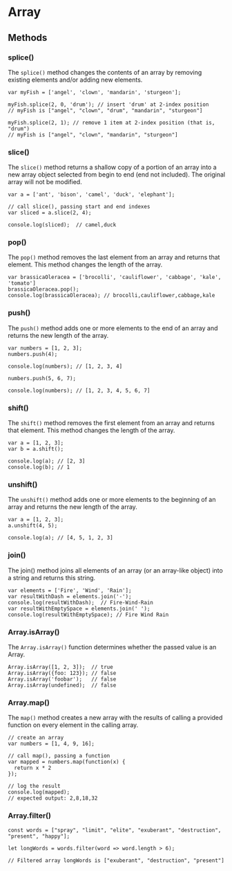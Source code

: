 # Array
## Methods
### splice()
The `splice()` method changes the contents of an array by removing existing elements and/or adding new elements.

```
var myFish = ['angel', 'clown', 'mandarin', 'sturgeon'];

myFish.splice(2, 0, 'drum'); // insert 'drum' at 2-index position
// myFish is ["angel", "clown", "drum", "mandarin", "sturgeon"]

myFish.splice(2, 1); // remove 1 item at 2-index position (that is, "drum")
// myFish is ["angel", "clown", "mandarin", "sturgeon"]
```


### slice()
The `slice()` method returns a shallow copy of a portion of an array into a new array object selected from begin to end (end not included). The original array will not be modified.

```
var a = ['ant', 'bison', 'camel', 'duck', 'elephant'];

// call slice(), passing start and end indexes
var sliced = a.slice(2, 4);

console.log(sliced);  // camel,duck
```


### pop()
The `pop()` method removes the last element from an array and returns that element. This method changes the length of the array.

```
var brassicaOleracea = ['brocolli', 'cauliflower', 'cabbage', 'kale', 'tomato']
brassicaOleracea.pop();
console.log(brassicaOleracea); // brocolli,cauliflower,cabbage,kale
```


### push()
The `push()` method adds one or more elements to the end of an array and returns the new length of the array.

```
var numbers = [1, 2, 3];
numbers.push(4);

console.log(numbers); // [1, 2, 3, 4]

numbers.push(5, 6, 7);

console.log(numbers); // [1, 2, 3, 4, 5, 6, 7]
```


### shift()
The `shift()` method removes the first element from an array and returns that element. This method changes the length of the array.

```
var a = [1, 2, 3];
var b = a.shift();

console.log(a); // [2, 3]
console.log(b); // 1
```

### unshift()
The `unshift()` method adds one or more elements to the beginning of an array and returns the new length of the array.

```
var a = [1, 2, 3];
a.unshift(4, 5);

console.log(a); // [4, 5, 1, 2, 3]
```

### join()
The join() method joins all elements of an array (or an array-like object) into a string and returns this string.

```
var elements = ['Fire', 'Wind', 'Rain'];
var resultWithDash = elements.join('-');
console.log(resultWithDash);  // Fire-Wind-Rain
var resultWithEmptySpace = elements.join(' ');
console.log(resultWithEmptySpace); // Fire Wind Rain
```


### Array.isArray()
The `Array.isArray()` function determines whether the passed value is an Array.

```
Array.isArray([1, 2, 3]);  // true
Array.isArray({foo: 123}); // false
Array.isArray('foobar');   // false
Array.isArray(undefined);  // false
```

### Array.map()
The `map()` method creates a new array with the results of calling a provided function on every element in the calling array.

```
// create an array
var numbers = [1, 4, 9, 16];

// call map(), passing a function
var mapped = numbers.map(function(x) {
  return x * 2 
});

// log the result
console.log(mapped);
// expected output: 2,8,18,32
```
 
### Array.filter()
```
const words = ["spray", "limit", "elite", "exuberant", "destruction", "present", "happy"];

let longWords = words.filter(word => word.length > 6);

// Filtered array longWords is ["exuberant", "destruction", "present"]
```






